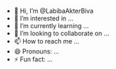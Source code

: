 - 👋 Hi, I’m @LabibaAkterBiva
- 👀 I’m interested in ...
- 🌱 I’m currently learning ...
- 💞️ I’m looking to collaborate on ...
- 📫 How to reach me ...
- 😄 Pronouns: ...
- ⚡ Fun fact: ...

<!---
LabibaAkterBiva/LabibaAkterBiva is a ✨ special ✨ repository because its `README.md` (this file) appears on your GitHub profile.
You can click the Preview link to take a look at your changes.
--->
